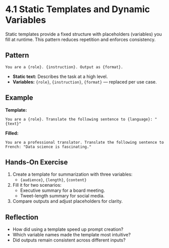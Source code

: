 # 4.1 Static Templates and Dynamic Variables

Static templates provide a fixed structure with placeholders (variables) you fill at runtime. This pattern reduces repetition and enforces consistency.

## Pattern

```
You are a {role}. {instruction}. Output as {format}.
```

- **Static text:** Describes the task at a high level.  
- **Variables:** `{role}`, `{instruction}`, `{format}` — replaced per use case.

## Example

**Template:**  
```
You are a {role}. Translate the following sentence to {language}: "{text}"
```

**Filled:**  
```
You are a professional translator. Translate the following sentence to French: "Data science is fascinating."
```

## Hands-On Exercise

1. Create a template for summarization with three variables:  
   - `{audience}`, `{length}`, `{content}`  
2. Fill it for two scenarios:  
   - Executive summary for a board meeting.  
   - Tweet-length summary for social media.  
3. Compare outputs and adjust placeholders for clarity.

## Reflection

- How did using a template speed up prompt creation?  
- Which variable names made the template most intuitive?  
- Did outputs remain consistent across different inputs?
